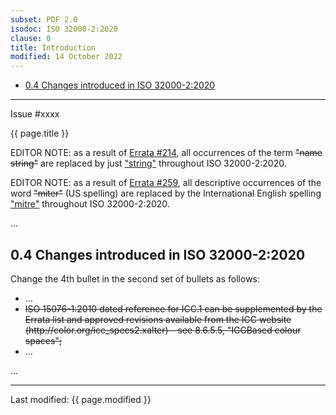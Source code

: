 ```yaml
---
subset: PDF 2.0
isodoc: ISO 32000-2:2020
clause: 0
title: Introduction
modified: 14 October 2022
---
```


<ul class="noprint">
 <li><a href="#H0.4">0.4 Changes introduced in ISO 32000-2:2020</a>
 </li>
</ul>
<hr>

<link rel="stylesheet" href="../assets/iso-style.css">
<div class="isostyle">
<div class="fixedpopup" id="issuelink">
    Issue #xxxx
</div>

<p class="fake-h1">{{ page.title }}</p>


<p class="editornote">EDITOR NOTE: as a result of <a href="https://github.com/pdf-association/pdf-issues/issues/214">Errata #214</a>, all occurrences of
the term <del onMouseEnter="mouseEnter(this)" data-issue="214" data-iso="approved">"name string"</del> are replaced by just <ins onMouseEnter="mouseEnter(this)" data-issue="214" data-iso="approved">"string"</ins> throughout ISO 32000-2:2020.</p>

<p class="editornote">EDITOR NOTE: as a result of <a href="https://github.com/pdf-association/pdf-issues/issues/259">Errata #259</a>, all descriptive occurrences of
the word <del onMouseEnter="mouseEnter(this)" data-issue="259" data-iso="approved">"miter"</del> (US spelling) are replaced by the International English spelling <ins onMouseEnter="mouseEnter(this)" data-issue="259" data-iso="approved">"mitre"</ins> throughout ISO 32000-2:2020.</p>

<p>...</p>

<h2 id="H0.4">0.4 Changes introduced in ISO 32000-2:2020</h2>

<p class="location">Change the 4th bullet in the second set of bullets as follows:</p>

<ul>
<li>...</li>
<li>
<del onMouseEnter="mouseEnter(this)" data-issue="181" data-iso="approved">ISO 15076-1:2010 dated reference for ICC.1 can be supplemented by the Errata list and approved revisions available from the ICC website (http://color.org/icc_specs2.xalter) – see 8.6.5.5, "ICCBased colour spaces";</del>
</li>
<li>...</li>
</ul>

<p>...</p>

</div>


<hr>
<p class="footnote">Last modified: {{ page.modified }}</p>
